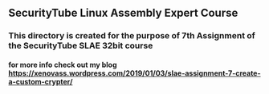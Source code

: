 ## SecurityTube Linux Assembly Expert Course

### This directory is created for the purpose of 7th Assignment of the SecurityTube SLAE 32bit course

#### for more info check out my blog https://xenovass.wordpress.com/2019/01/03/slae-assignment-7-create-a-custom-crypter/ 



